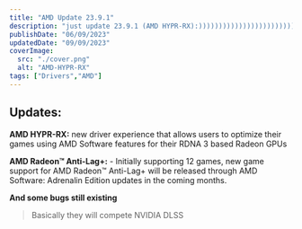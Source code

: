 ```yaml
---
title: "AMD Update 23.9.1"
description: "just update 23.9.1 (AMD HYPR-RX):))))))))))))))))))))))))))))))))))))))))))))))))))))))))))"
publishDate: "06/09/2023"
updatedDate: "09/09/2023"
coverImage:
  src: "./cover.png"
  alt: "AMD-HYPR-RX"
tags: ["Drivers","AMD"]
---
```

## Updates:
**AMD HYPR-RX:** new driver experience that allows users to optimize their games using AMD Software features for their RDNA 3 based Radeon GPUs

**AMD Radeon™ Anti-Lag+:** - Initially supporting 12 games, new game support for AMD Radeon™ Anti-Lag+ will be released through AMD Software: Adrenalin Edition updates in the coming months. 

**And some bugs still existing**

>Basically they will compete NVIDIA DLSS 